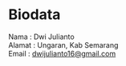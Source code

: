 # Biodata
Nama : Dwi Julianto<br />
Alamat : Ungaran, Kab Semarang<br />
Email : dwijulianto16@gmail.com<br />
